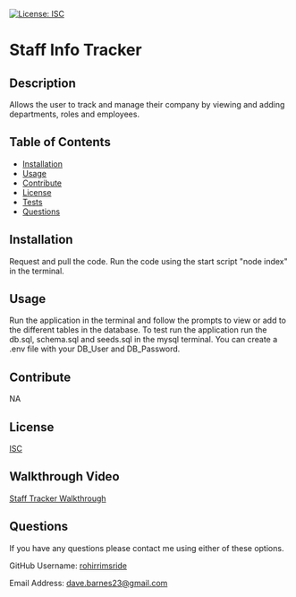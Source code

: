 
  [![License: ISC](https://img.shields.io/badge/License-ISC-blue.svg)](https://opensource.org/licenses/ISC)

  # Staff Info Tracker

  ## Description
  Allows the user to track and manage their company by viewing and adding departments, roles and employees.  

  ## Table of Contents
  - [Installation](#installation)
  - [Usage](#usage)
  - [Contribute](#contribute)
  - [License](#license)
  - [Tests](#tests)
  - [Questions](#questions)

  ## Installation
  Request and pull the code.  Run the code using the start script "node index" in the terminal.

  ## Usage
  Run the application in the terminal and follow the prompts to view or add to the different tables in the database.  To test run the application run the db.sql, schema.sql and seeds.sql in the mysql terminal.  You can create a .env file with your DB_User and DB_Password.

  ## Contribute
  NA

  ## License
  [ISC](https://opensource.org/licenses/ISC)

  ## Walkthrough Video
  [Staff Tracker Walkthrough](https://watch.screencastify.com/v/ze8nZLkKiN2RieWZKYwx)

  ## Questions
  If you have any questions please contact me using either of these options.

  GitHub Username: [rohirrimsride](https://github.com/rohirrimsride)

  Email Address: dave.barnes23@gmail.com
  
